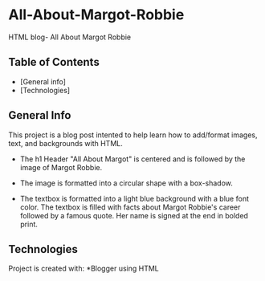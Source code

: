 # All-About-Margot-Robbie
HTML blog- All About Margot Robbie

## Table of Contents
* [General info] 
* [Technologies]

## General Info 
This project is a blog post intented to help learn how to add/format 
images, text, and backgrounds with HTML. 

* The h1 Header "All About Margot" is centered and is followed by the image
of Margot Robbie. 

* The image is formatted into a circular 
shape with a box-shadow. 

* The textbox is formatted into a light blue background with a blue 
font color. The textbox is filled with facts about Margot Robbie's career 
followed by a famous quote. Her name is signed at the end in bolded print. 

## Technologies 
Project is created with:
*Blogger using HTML 
